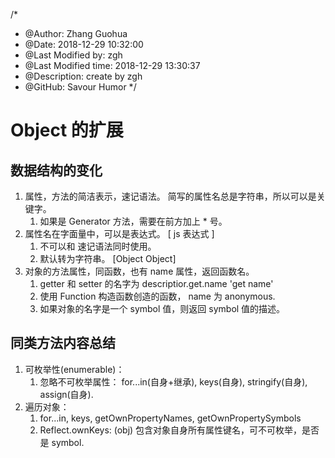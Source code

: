 /*
* @Author: Zhang Guohua
* @Date:   2018-12-29 10:32:00
* @Last Modified by:   zgh
* @Last Modified time: 2018-12-29 13:30:37
* @Description: create by zgh
* @GitHub: Savour Humor
*/
# Object 的扩展

## 数据结构的变化
1. 属性，方法的简洁表示，速记语法。 简写的属性名总是字符串，所以可以是关键字。
    1. 如果是 Generator 方法，需要在前方加上 * 号。
2. 属性名在字面量中，可以是表达式。 [ js 表达式 ]
    1. 不可以和 速记语法同时使用。
    2. 默认转为字符串。 [Object Object]
3. 对象的方法属性，同函数，也有 name 属性，返回函数名。
    1. getter 和 setter 的名字为 descriptior.get.name 'get name'
    2. 使用 Function 构造函数创造的函数， name 为 anonymous.
    3. 如果对象的名字是一个 symbol 值，则返回 symbol 值的描述。


## 同类方法内容总结
1. 可枚举性(enumerable)： 
    1. 忽略不可枚举属性： for...in(自身+继承), keys(自身), stringify(自身), assign(自身).
2. 遍历对象：
    1. for...in, keys, getOwnPropertyNames, getOwnPropertySymbols
    2. Reflect.ownKeys: (obj) 包含对象自身所有属性键名，可不可枚举，是否是 symbol.